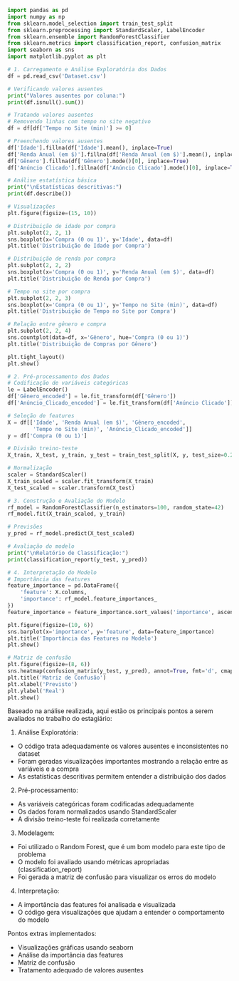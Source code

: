 


```python
import pandas as pd
import numpy as np
from sklearn.model_selection import train_test_split
from sklearn.preprocessing import StandardScaler, LabelEncoder
from sklearn.ensemble import RandomForestClassifier
from sklearn.metrics import classification_report, confusion_matrix
import seaborn as sns
import matplotlib.pyplot as plt

# 1. Carregamento e Análise Exploratória dos Dados
df = pd.read_csv('Dataset.csv')

# Verificando valores ausentes
print("Valores ausentes por coluna:")
print(df.isnull().sum())

# Tratando valores ausentes
# Removendo linhas com tempo no site negativo
df = df[df['Tempo no Site (min)'] >= 0]

# Preenchendo valores ausentes
df['Idade'].fillna(df['Idade'].mean(), inplace=True)
df['Renda Anual (em $)'].fillna(df['Renda Anual (em $)'].mean(), inplace=True)
df['Gênero'].fillna(df['Gênero'].mode()[0], inplace=True)
df['Anúncio Clicado'].fillna(df['Anúncio Clicado'].mode()[0], inplace=True)

# Análise estatística básica
print("\nEstatísticas descritivas:")
print(df.describe())

# Visualizações
plt.figure(figsize=(15, 10))

# Distribuição de idade por compra
plt.subplot(2, 2, 1)
sns.boxplot(x='Compra (0 ou 1)', y='Idade', data=df)
plt.title('Distribuição de Idade por Compra')

# Distribuição de renda por compra
plt.subplot(2, 2, 2)
sns.boxplot(x='Compra (0 ou 1)', y='Renda Anual (em $)', data=df)
plt.title('Distribuição de Renda por Compra')

# Tempo no site por compra
plt.subplot(2, 2, 3)
sns.boxplot(x='Compra (0 ou 1)', y='Tempo no Site (min)', data=df)
plt.title('Distribuição de Tempo no Site por Compra')

# Relação entre gênero e compra
plt.subplot(2, 2, 4)
sns.countplot(data=df, x='Gênero', hue='Compra (0 ou 1)')
plt.title('Distribuição de Compras por Gênero')

plt.tight_layout()
plt.show()

# 2. Pré-processamento dos Dados
# Codificação de variáveis categóricas
le = LabelEncoder()
df['Gênero_encoded'] = le.fit_transform(df['Gênero'])
df['Anúncio_Clicado_encoded'] = le.fit_transform(df['Anúncio Clicado'])

# Seleção de features
X = df[['Idade', 'Renda Anual (em $)', 'Gênero_encoded', 
        'Tempo no Site (min)', 'Anúncio_Clicado_encoded']]
y = df['Compra (0 ou 1)']

# Divisão treino-teste
X_train, X_test, y_train, y_test = train_test_split(X, y, test_size=0.2, random_state=42)

# Normalização
scaler = StandardScaler()
X_train_scaled = scaler.fit_transform(X_train)
X_test_scaled = scaler.transform(X_test)

# 3. Construção e Avaliação do Modelo
rf_model = RandomForestClassifier(n_estimators=100, random_state=42)
rf_model.fit(X_train_scaled, y_train)

# Previsões
y_pred = rf_model.predict(X_test_scaled)

# Avaliação do modelo
print("\nRelatório de Classificação:")
print(classification_report(y_test, y_pred))

# 4. Interpretação do Modelo
# Importância das features
feature_importance = pd.DataFrame({
    'feature': X.columns,
    'importance': rf_model.feature_importances_
})
feature_importance = feature_importance.sort_values('importance', ascending=False)

plt.figure(figsize=(10, 6))
sns.barplot(x='importance', y='feature', data=feature_importance)
plt.title('Importância das Features no Modelo')
plt.show()

# Matriz de confusão
plt.figure(figsize=(8, 6))
sns.heatmap(confusion_matrix(y_test, y_pred), annot=True, fmt='d', cmap='Blues')
plt.title('Matriz de Confusão')
plt.xlabel('Previsto')
plt.ylabel('Real')
plt.show()

```

Baseado na análise realizada, aqui estão os principais pontos a serem avaliados no trabalho do estagiário:

1. Análise Exploratória:
- O código trata adequadamente os valores ausentes e inconsistentes no dataset
- Foram geradas visualizações importantes mostrando a relação entre as variáveis e a compra
- As estatísticas descritivas permitem entender a distribuição dos dados

2. Pré-processamento:
- As variáveis categóricas foram codificadas adequadamente
- Os dados foram normalizados usando StandardScaler
- A divisão treino-teste foi realizada corretamente

3. Modelagem:
- Foi utilizado o Random Forest, que é um bom modelo para este tipo de problema
- O modelo foi avaliado usando métricas apropriadas (classification_report)
- Foi gerada a matriz de confusão para visualizar os erros do modelo

4. Interpretação:
- A importância das features foi analisada e visualizada
- O código gera visualizações que ajudam a entender o comportamento do modelo

Pontos extras implementados:
- Visualizações gráficas usando seaborn
- Análise da importância das features
- Matriz de confusão
- Tratamento adequado de valores ausentes

